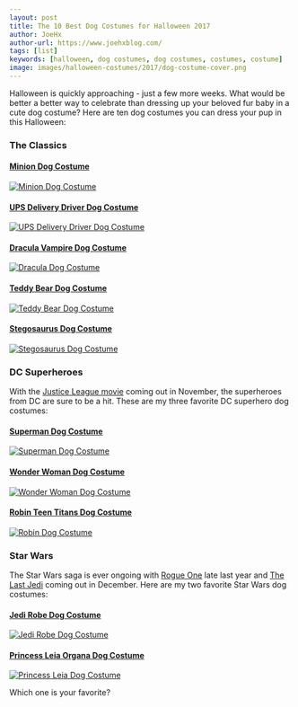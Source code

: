 ```yaml
---
layout: post
title: The 10 Best Dog Costumes for Halloween 2017
author: JoeHx
author-url: https://www.joehxblog.com/
tags: [list]
keywords: [halloween, dog costumes, dog costumes, costumes, costume]
image: images/halloween-costumes/2017/dog-costume-cover.png
---
```


Halloween is quickly approaching - just a few more weeks. What would be better a better way to celebrate than dressing up your beloved fur baby in a cute dog costume? Here are ten dog costumes you can dress your pup in this Halloween:

### The Classics

#### [Minion Dog Costume](http://amzn.to/2yiRXrE)

[![Minion Dog Costume](/images/halloween-costumes/2017/minion-dog-costume.jpg)](http://amzn.to/2yiRXrE)

#### [UPS Delivery Driver Dog Costume](http://amzn.to/2xPlQNi)

[![UPS Delivery Driver Dog Costume](/images/halloween-costumes/2017/ups-dog-costume.jpg)](http://amzn.to/2xPlQNi)

#### [Dracula Vampire Dog Costume](http://amzn.to/2ySJwQU)

[![Dracula Dog Costume](/images/halloween-costumes/2017/dracula-dog-costume.jpg)](http://amzn.to/2ySJwQU)

#### [Teddy Bear Dog Costume](http://amzn.to/2xaKpCd)

[![Teddy Bear Dog Costume](/images/halloween-costumes/2017/teddy-bear-dog-costume.jpg)](http://amzn.to/2xaKpCd)

#### [Stegosaurus Dog Costume](http://amzn.to/2kgi3pc)

[![Stegosaurus Dog Costume](/images/halloween-costumes/2017/stegasaurus-dog-costume.jpg)](http://amzn.to/2kgi3pc)

### DC Superheroes

With the [Justice League movie](https://en.wikipedia.org/wiki/Justice_League_(film)) coming out in November, the superheroes from DC are sure to be a hit. These are my three favorite DC superhero dog costumes:

#### [Superman Dog Costume](http://amzn.to/2xOUWow)

[![Superman Dog Costume](/images/halloween-costumes/2017/superman-dog-costume.jpg)](http://amzn.to/2xOUWow)

#### [Wonder Woman Dog Costume](http://amzn.to/2fKX6RV)

[![Wonder Woman Dog Costume](/images/halloween-costumes/2017/wonder-woman-dog-costume.jpg)](http://amzn.to/2fKX6RV)

#### [Robin Teen Titans Dog Costume](http://amzn.to/2xT6Waj)

[![Robin Dog Costume](/images/halloween-costumes/2017/robin-dog-costume.jpg)](http://amzn.to/2xT6Waj)

### Star Wars

The Star Wars saga is ever ongoing with [Rogue One](http://amzn.to/2fL0TyD) late last year and [The Last Jedi](https://en.wikipedia.org/wiki/Star_Wars:_The_Last_Jedi) coming out in December. Here are my two favorite Star Wars dog costumes:

#### [Jedi Robe Dog Costume](http://amzn.to/2xPX9QU)

[![Jedi Robe Dog Costume](/images/halloween-costumes/2017/jedi-robe-dog-costume.jpg)](http://amzn.to/2xPX9QU)

#### [Princess Leia Organa Dog Costume](http://amzn.to/2xT090m)

[![Princess Leia Dog Costume](/images/halloween-costumes/2017/princess-leia-dog-costume.jpg)](http://amzn.to/2xT090m)

Which one is your favorite?
